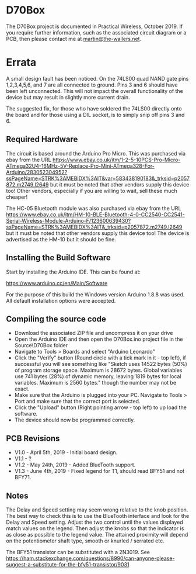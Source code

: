 # D70Box

The D70Box project is documented in Practical Wireless, October 2019. If you require further information,
such as the associated circuit diagram or a PCB, then please contact me at martin@the-wallers.net.

# Errata 

A small design fault has been noticed. On the 74LS00 quad NAND gate pins 1,2,3,4,5,6, and 7 are all 
connected to ground. Pins 3 and 6 should have been left unconnected. This will not impact the overall 
functionality of the device but may result in slightly more current drain.

The suggested fix, for those who have soldered the 74LS00 directly onto the board and for those using 
a DIL socket, is to simply snip off pins 3 and 6.

## Required Hardware

The circuit is based around the Arduino Pro Micro. This was purchased via ebay
from the URL https://www.ebay.co.uk/itm/1-2-5-10PCS-Pro-Micro-ATmega32U4-16MHz-5V-Replace-Pro-Mini-ATmega328-For-Arduino/283052304952?ssPageName=STRK%3AMEBIDX%3AIT&var=583438190183&_trksid=p2057872.m2749.l2649 but
it must be noted that other vendors supply this device too! Other vendors, especially if you are willing to wait, sell these much cheaper!

The HC-05 Bluetooth module was also purchased via ebay from the URL https://www.ebay.co.uk/itm/HM-10-BLE-Bluetooth-4-0-CC2540-CC2541-Serial-Wireless-Module-Arduino-F/123600639430?ssPageName=STRK%3AMEBIDX%3AIT&_trksid=p2057872.m2749.l2649 
but it must be noted that other vendors supply this device too! The device is advertised as the HM-10 but it should be fine.

## Installing the Build Software

Start by installing the Arduino IDE. This can be found at:

https://www.arduino.cc/en/Main/Software

For the purpose of this build the Windows version Arduino 1.8.8 was used. 
All default installation options were accepted.

## Compiling the source code

- Download the associated ZIP file and uncompress it on your drive
- Open the Arduino IDE and then open the D70Box.ino project file in the Source\D70Box folder
- Navigate to Tools > Boards and select "Arduino Leonardo"
- Click the "Verify" button (Round circle with a tick mark in it - top left), if successful you will see something like 
"Sketch uses 14522 bytes (50%) of program storage space. Maximum is 28672 bytes.
Global variables use 741 bytes (28%) of dynamic memory, leaving 1819 bytes for local variables. Maximum is 2560 bytes."
though the number may not be exact.
- Make sure that the Arduino is plugged into your PC. Navigate to Tools > Port and make sure that the correct port is selected.
- Click the "Upload" button (Right pointing arrow - top left) to up load the software.
- The device should now be programmed correctly.

## PCB Revisions

- V1.0 - April 5th, 2019 - Initial board design.
- V1.1 - ?
- V1.2 - May 24th, 2019 - Added BlueTooth support.
- V1.3 - June 4th, 2019 - Fixed legend for T1, should read BFY51 and not BFY71.

## Notes

The Delay and Speed setting may seem wrong relative to the knob position. The best way to check this is to use the BlueTooth
interface and look for the Delay and Speed setting. Adjust the two control until the values displayed match values on the
legend. Then adjust the knobs so that the indicator is as close as possible to the legend value. The attained proximity will 
depend on the potentiometer shaft type, smooth or knurled / serrated etc.

The BFY51 transistor can be substituted with a 2N3019. See https://ham.stackexchange.com/questions/8990/can-anyone-please-suggest-a-substitute-for-the-bfy51-transistor/9031

